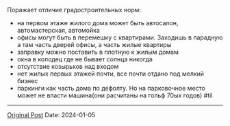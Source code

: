 Поражает отличие градостроительных норм:
- на первом этаже жилого дома может быть автосалон, автомастерская, автомойка
- офисы могут быть в перемешку  с квартирами. Заходишь в парадную а там часть дверей офисы, а часть жилые квартиры
- заправку можно поставить в плотную к жилым домам
- окна в колодец где не бывает солнца никогда
- отсутствие козырьков над входом
- нет жилых первых этажей почти, все почти отдано под мелкий бизнес
- паркинги как часть дома по дефолту. Но на парковочное место может не власти машина(они расчитаны на гольф 70ых годов)
 #til

---
[Original Post](https://t.me/lev2tarragona/1852)
Date: 2024-01-05
